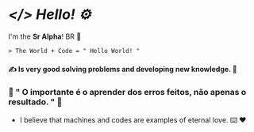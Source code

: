 # _</> Hello! ⚙_

I'm the **Sr Alpha**! BR 👋

	> The World + Code = " Hello World! "

#### ✍ Is very good solving problems and developing new knowledge. 🧠

### 📝 " O importante é o aprender dos erros feitos, não apenas o resultado. " 💭
 
- I believe that machines and codes are examples of eternal love. ⌨️ ❤

<!--
**SR4LPH40FFC/SR4LPH40FFC** is a ✨ _special_ ✨ repository because its `README.md` (this file) appears on your GitHub profile.
